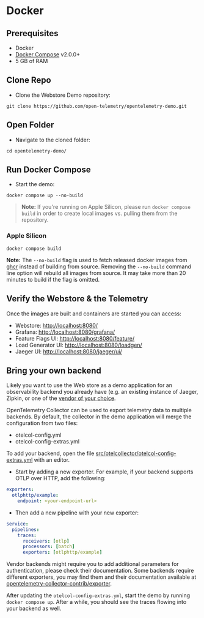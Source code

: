 # Docker

## Prerequisites

- Docker
- [Docker Compose](https://docs.docker.com/compose/install/#install-compose) v2.0.0+
- 5 GB of RAM

## Clone Repo

- Clone the Webstore Demo repository:

```shell
git clone https://github.com/open-telemetry/opentelemetry-demo.git
```

## Open Folder

- Navigate to the cloned folder:

```shell
cd opentelemetry-demo/
```

## Run Docker Compose

- Start the demo:

```shell
docker compose up --no-build
```

> **Note:** If you're running on Apple Silicon, please run `docker compose
> build` in order to create local images vs. pulling them from the repository.

### Apple Silicon
```shell
docker compose build
``` 


**Note:** The `--no-build` flag is used to fetch released docker images from
[ghcr](http://ghcr.io/open-telemetry/demo) instead of building from source.
Removing the `--no-build` command line option will rebuild all images from
source. It may take more than 20 minutes to build if the flag is omitted.

## Verify the Webstore & the Telemetry

Once the images are built and containers are started you can access:

- Webstore: <http://localhost:8080/>
- Grafana: <http://localhost:8080/grafana/>
- Feature Flags UI: <http://localhost:8080/feature/>
- Load Generator UI: <http://localhost:8080/loadgen/>
- Jaeger UI: <http://localhost:8080/jaeger/ui/>

## Bring your own backend

Likely you want to use the Web store as a demo application for an observability
backend you already have (e.g. an existing instance of Jaeger, Zipkin, or one
of the [vendor of your choice](https://opentelemetry.io/vendors/).

OpenTelemetry Collector can be used to export telemetry data to multiple
backends. By default, the collector in the demo application will merge the
configuration from two files:

- otelcol-config.yml
- otelcol-config-extras.yml

To add your backend, open the file
[src/otelcollector/otelcol-config-extras.yml](../src/otelcollector/otelcol-config-extras.yml)
with an editor.

- Start by adding a new exporter. For example, if your backend supports
  OTLP over HTTP, add the following:

```yaml
exporters:
  otlphttp/example:
    endpoint: <your-endpoint-url>
```

- Then add a new pipeline with your new exporter:

```yaml
service:
  pipelines:
    traces:
      receivers: [otlp]
      processors: [batch]
      exporters: [otlphttp/example]
```

Vendor backends might require you to add additional parameters for
authentication, please check their documentation. Some backends require
different exporters, you may find them and their documentation available at
[opentelemetry-collector-contrib/exporter](https://github.com/open-telemetry/opentelemetry-collector-contrib/tree/main/exporter).

After updating the `otelcol-config-extras.yml`, start the demo by running
`docker compose up`. After a while, you should see the traces flowing into
your backend as well.
